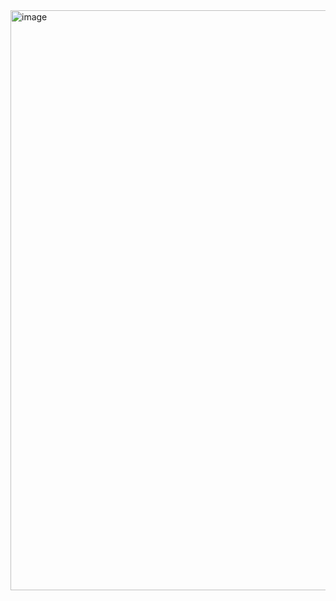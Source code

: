 <img width="849" height="928" alt="image" src="https://github.com/user-attachments/assets/a1d5a264-e013-4d41-afaf-087a75a4b042" />
